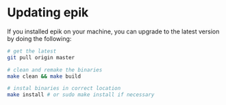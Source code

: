 # Updating epik

If you installed epik on your machine, you can upgrade to the latest version by doing the following:

```sh
# get the latest
git pull origin master

# clean and remake the binaries
make clean && make build

# instal binaries in correct location
make install # or sudo make install if necessary
```

